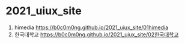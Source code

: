 # 2021_uiux_site
1. himedia https://b0c0m0ng.github.io/2021_uiux_site/01himedia
1. 한국대학교 https://b0c0m0ng.github.io/2021_uiux_site/02한국대학교
